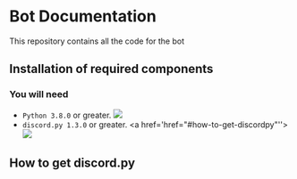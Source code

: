 # Bot Documentation
This repository contains all the code for the bot


## Installation of required components

### You will need
- `Python 3.8.0` or greater. <a href='https://www.python.org/downloads/'><img src='https://raster.shields.io/badge/Download-Python-brightgreen.png'></a>
- `discord.py 1.3.0` or greater.  <a href='href="#how-to-get-discordpy"''><img src='https://raster.shields.io/badge/How%20to%20install-discord.py-blue.png'></a>


## How to get **discord.py**
